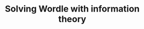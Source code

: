 ---
title: Solving Wordle with information theory
description: Using Python and Information theory to solver wordle
---